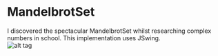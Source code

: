 # MandelbrotSet

I discovered the spectacular MandelbrotSet whilst researching complex numbers in school. This implementation uses JSwing.
<br>
![alt tag](http://image.prntscr.com/image/1962ced2446c4b9586ba7d7a4c46ea10.png)
